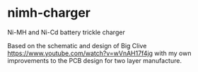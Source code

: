 # nimh-charger
Ni-MH and Ni-Cd battery trickle charger

Based on the schematic and design of Big Clive https://www.youtube.com/watch?v=wVnAH17f4jg with my own improvements to the PCB design for two layer manufacture.
